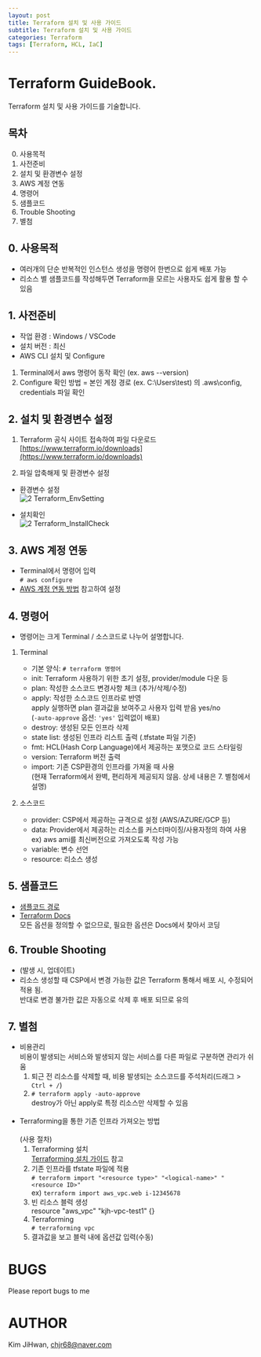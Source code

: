 ```yaml
---
layout: post
title: Terraform 설치 및 사용 가이드
subtitle: Terraform 설치 및 사용 가이드
categories: Terraform
tags: [Terraform, HCL, IaC]
---  
```



<h1> Terraform GuideBook. </h1>
Terraform 설치 및 사용 가이드를 기술합니다.

## 목차
0. 사용목적
1. 사전준비
2. 설치 및 환경변수 설정
3. AWS 계정 연동
4. 명령어
5. 샘플코드
6. Trouble Shooting
7. 별첨

## 0. 사용목적
- 여러개의 단순 반복적인 인스턴스 생성을 명령어 한번으로 쉽게 배포 가능
- 리소스 별 샘플코드를 작성해두면 Terraform을 모르는 사용자도 쉽게 활용 할 수 있음

## 1. 사전준비
- 작업 환경 : Windows / VSCode
- 설치 버전 : 최신
- AWS CLI 설치 및 Configure <br>
1. Terminal에서 aws 명령어 동작 확인 (ex. aws --version)
2. Configure 확인 방법 = 본인 계정 경로 (ex. C:\Users\test) 의 .aws\config, credentials 파일 확인

## 2. 설치 및 환경변수 설정 <br>
1. Terraform 공식 사이트 접속하여 파일 다운로드 <br>
[https://www.terraform.io/downloads](https://www.terraform.io/downloads)

2. 파일 압축해제 및 환경변수 설정 <br>

- 환경변수 설정 <br> 
![2 Terraform_EnvSetting](https://github.com/Wins-Cloud-MSP/Wins-Cloud-MSP.github.io/assets/43061391/1dda5026-49ab-4ddb-96f2-aa31f7d94e7e)

- 설치확인 <br>
![2 Terraform_InstallCheck](https://github.com/Wins-Cloud-MSP/Wins-Cloud-MSP.github.io/assets/43061391/30f232a6-8c20-4b16-9db8-23efe9ac379e)

## 3. AWS 계정 연동
-  Terminal에서 명령어 입력 <br>
`# aws configure`
- [AWS 계정 연동 방법](https://kimjingo.tistory.com/209) 참고하여 설정

## 4. 명령어
- 명령어는 크게 Terminal / 소스코드로 나누어 설명합니다.
1. Terminal
   - 기본 양식: `# terraform 명령어`
   - init: Terraform 사용하기 위한 초기 설정, provider/module 다운 등
   - plan: 작성한 소스코드 변경사항 체크 (추가/삭제/수정)
   - apply: 작성한 소스코드 인프라로 반영 <br>
   apply 실행하면 plan 결과값을 보여주고 사용자 입력 받음 yes/no <br>
   (`-auto-approve` 옵션: `'yes'` 입력없이 배포) <br>
   - destroy: 생성된 모든 인프라 삭제
   - state list: 생성된 인프라 리스트 출력 (.tfstate 파일 기준)
   - fmt: HCL(Hash Corp Language)에서 제공하는 포맷으로 코드 스타일링
   - version: Terraform 버전 출력
   - import: 기존 CSP환경의 인프라를 가져올 때 사용 <br>
   (현재 Terraform에서 완벽, 편리하게 제공되지 않음. 상세 내용은 7. 별첨에서 설명)

2. 소스코드
   - provider: CSP에서 제공하는 규격으로 설정 (AWS/AZURE/GCP 등)
   - data: Provider에서 제공하는 리소스를 커스터마이징/사용자정의 하여 사용 <br>
   ex) aws ami를 최신버전으로 가져오도록 작성 가능
   - variable: 변수 선언
   - resource: 리소스 생성

## 5. 샘플코드
- [샘플코드 경로](https://github.com/chjr68/Terraform/tree/master/source)
- [Terraform Docs](https://registry.terraform.io/providers/hashicorp/aws/latest/docs/resources/instance) <br>
모든 옵션을 정의할 수 없으므로, 필요한 옵션은 Docs에서 찾아서 코딩

## 6. Trouble Shooting
- (발생 시, 업데이트)
- 리소스 생성할 때 CSP에서 변경 가능한 값은 Terraform 통해서 배포 시, 수정되어 적용 됨. <br>
반대로 변경 불가한 값은 자동으로 삭제 후 배포 되므로 유의

## 7. 별첨
- 비용관리 <br>
비용이 발생되는 서비스와 발생되지 않는 서비스를 다른 파일로 구분하면 관리가 쉬움
  1. 퇴근 전 리소스를 삭제할 때, 비용 발생되는 소스코드를 주석처리(드래그 > `Ctrl + /`)
  2. `# terraform apply -auto-approve` <br>
  destroy가 아닌 apply로 특정 리소스만 삭제할 수 있음
   &nbsp; <br><br>
- Terraforming을 통한 기존 인프라 가져오는 방법 <br>
   &nbsp; <br>
   (사용 절차)
   1. Terraforming 설치 <br>
   [Terraforming 설치 가이드](https://honglab.tistory.com/207) 참고
   2. 기존 인프라를 tfstate 파일에 적용 <br>
   `# terraform import "<resource type>" "<logical-name>" "<resource ID>"` <br>
   ex) `terraform import aws_vpc.web i-12345678`
   3. 빈 리소스 블럭 생성 <br>
   resource "aws_vpc" "kjh-vpc-test1" {}
   4. Terraforming <br>
    `# terraforming vpc`
   5. 결과값을 보고 블럭 내에 옵션값 입력(수동)

# BUGS
Please report bugs to me

# AUTHOR
Kim JiHwan, <chjr68@naver.com>

